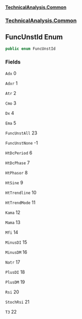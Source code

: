 #### [TechnicalAnalysis.Common](TechnicalAnalysis.Common.md 'TechnicalAnalysis.Common')
### [TechnicalAnalysis.Common](TechnicalAnalysis.Common.md#TechnicalAnalysis.Common 'TechnicalAnalysis.Common')

## FuncUnstId Enum

```csharp
public enum FuncUnstId
```
### Fields

<a name='TechnicalAnalysis.Common.FuncUnstId.Adx'></a>

`Adx` 0

<a name='TechnicalAnalysis.Common.FuncUnstId.Adxr'></a>

`Adxr` 1

<a name='TechnicalAnalysis.Common.FuncUnstId.Atr'></a>

`Atr` 2

<a name='TechnicalAnalysis.Common.FuncUnstId.Cmo'></a>

`Cmo` 3

<a name='TechnicalAnalysis.Common.FuncUnstId.Dx'></a>

`Dx` 4

<a name='TechnicalAnalysis.Common.FuncUnstId.Ema'></a>

`Ema` 5

<a name='TechnicalAnalysis.Common.FuncUnstId.FuncUnstAll'></a>

`FuncUnstAll` 23

<a name='TechnicalAnalysis.Common.FuncUnstId.FuncUnstNone'></a>

`FuncUnstNone` -1

<a name='TechnicalAnalysis.Common.FuncUnstId.HtDcPeriod'></a>

`HtDcPeriod` 6

<a name='TechnicalAnalysis.Common.FuncUnstId.HtDcPhase'></a>

`HtDcPhase` 7

<a name='TechnicalAnalysis.Common.FuncUnstId.HtPhasor'></a>

`HtPhasor` 8

<a name='TechnicalAnalysis.Common.FuncUnstId.HtSine'></a>

`HtSine` 9

<a name='TechnicalAnalysis.Common.FuncUnstId.HtTrendline'></a>

`HtTrendline` 10

<a name='TechnicalAnalysis.Common.FuncUnstId.HtTrendMode'></a>

`HtTrendMode` 11

<a name='TechnicalAnalysis.Common.FuncUnstId.Kama'></a>

`Kama` 12

<a name='TechnicalAnalysis.Common.FuncUnstId.Mama'></a>

`Mama` 13

<a name='TechnicalAnalysis.Common.FuncUnstId.Mfi'></a>

`Mfi` 14

<a name='TechnicalAnalysis.Common.FuncUnstId.MinusDI'></a>

`MinusDI` 15

<a name='TechnicalAnalysis.Common.FuncUnstId.MinusDM'></a>

`MinusDM` 16

<a name='TechnicalAnalysis.Common.FuncUnstId.Natr'></a>

`Natr` 17

<a name='TechnicalAnalysis.Common.FuncUnstId.PlusDI'></a>

`PlusDI` 18

<a name='TechnicalAnalysis.Common.FuncUnstId.PlusDM'></a>

`PlusDM` 19

<a name='TechnicalAnalysis.Common.FuncUnstId.Rsi'></a>

`Rsi` 20

<a name='TechnicalAnalysis.Common.FuncUnstId.StochRsi'></a>

`StochRsi` 21

<a name='TechnicalAnalysis.Common.FuncUnstId.T3'></a>

`T3` 22